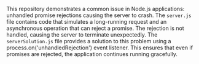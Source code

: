 This repository demonstrates a common issue in Node.js applications: unhandled promise rejections causing the server to crash.  The `server.js` file contains code that simulates a long-running request and an asynchronous operation that can reject a promise.  The rejection is not handled, causing the server to terminate unexpectedly. The `serverSolution.js` file provides a solution to this problem using a process.on('unhandledRejection') event listener.  This ensures that even if promises are rejected, the application continues running gracefully.